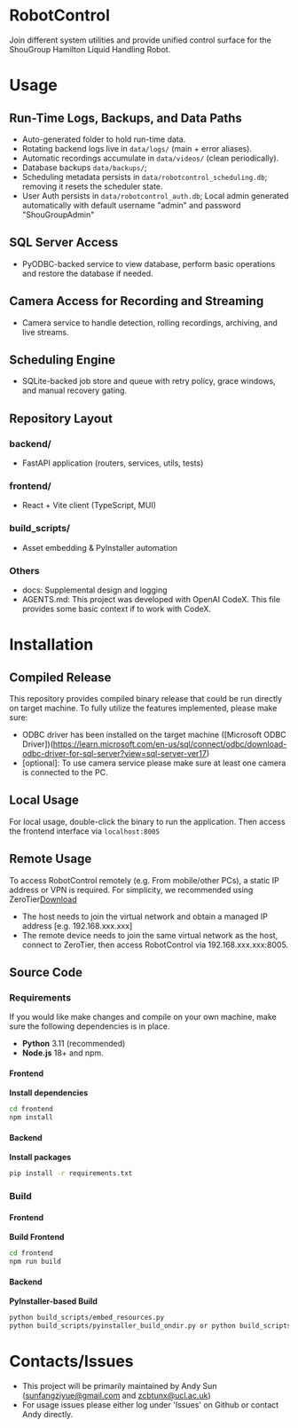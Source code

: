 # RobotControl

Join different system utilities and provide unified control surface for the ShouGroup Hamilton Liquid Handling Robot.

# Usage

## Run-Time Logs, Backups, and Data Paths
- Auto-generated folder to hold run-time data. 
- Rotating backend logs live in `data/logs/` (main + error aliases). 
- Automatic recordings accumulate in `data/videos/` (clean periodically).
- Database backups `data/backups/`;
- Scheduling metadata persists in `data/robotcontrol_scheduling.db`; removing it resets the scheduler state.
- User Auth persists in `data/robotcontrol_auth.db`; Local admin generated automatically with default username "admin" and password "ShouGroupAdmin"

## SQL Server Access
- PyODBC-backed service to view database, perform basic operations and restore the database if needed.

## Camera Access for Recording and Streaming
- Camera service to handle detection, rolling recordings, archiving, and live streams.

## Scheduling Engine
- SQLite-backed job store and queue with retry policy, grace windows, and manual recovery gating.

## Repository Layout

### backend/ 
- FastAPI application (routers, services, utils, tests)
### frontend/
- React + Vite client (TypeScript, MUI)
### build_scripts/   
- Asset embedding & PyInstaller automation
### Others
- docs: Supplemental design and logging
- AGENTS.md: This project was developed with OpenAI CodeX. This file provides some basic context if to work with CodeX.

# Installation

## Compiled Release

This repository provides compiled binary release that could be run directly on target machine. To fully utilize the features implemented, please make sure:
- ODBC driver has been installed on the target machine ([Microsoft ODBC Driver])(https://learn.microsoft.com/en-us/sql/connect/odbc/download-odbc-driver-for-sql-server?view=sql-server-ver17)
- [optional]: To use camera service please make sure at least one camera is connected to the PC.

## Local Usage

For local usage, double-click the binary to run the application. Then access the frontend interface via `localhost:8005`

## Remote Usage

To access RobotControl remotely (e.g. From mobile/other PCs), a static IP address or VPN is required. For simplicity, we recommended using ZeroTier[Download](https://www.zerotier.com/download/)
- The host needs to join the virtual network and obtain a managed IP address [e.g. 192.168.xxx.xxx]
- The remote device needs to join the same virtual network as the host, connect to ZeroTier, then access RobotControl via 192.168.xxx.xxx:8005. 

## Source Code

### Requirements
If you would like make changes and compile on your own machine, make sure the following dependencies is in place. 
- **Python** 3.11 (recommended)
- **Node.js** 18+ and npm.

#### Frontend
**Install dependencies**
   ```bash
   cd frontend
   npm install
   ```

#### Backend
**Install packages**
   ```bash
pip install -r requirements.txt
   ```

### Build

#### Frontend
**Build Frontend**
   ```bash
   cd frontend
   npm run build
   ```

#### Backend
**PyInstaller-based Build**
   ```bash
python build_scripts/embed_resources.py
python build_scripts/pyinstaller_build_ondir.py or python build_scripts/pyinstaller_build_onefile.py
   ```

# Contacts/Issues

- This project will be primarily maintained by Andy Sun (sunfangziyue@gmail.com and zcbtunx@ucl.ac.uk)
- For usage issues please either log under 'Issues' on Github or contact Andy directly. 
